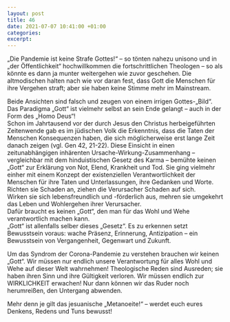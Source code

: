 ```yaml
---
layout: post
title: 46
date: 2021-07-07 10:41:00 +01:00
categories: 
excerpt: 
---
```


„Die Pandemie ist keine Strafe Gottes!“ – so tönten nahezu unisono und in „der Öffentlichkeit“ hochwillkommen die fortschrittlichen Theologen – so als könnte es dann ja munter weitergehen wie zuvor geschehen. Die altmodischen halten nach wie vor daran fest, dass Gott die Menschen für ihre Vergehen straft; aber sie haben keine Stimme mehr im Mainstream.

Beide Ansichten sind falsch und zeugen von einem irrigen Gottes-„Bild“. Das Paradigma „Gott“ ist vielmehr selbst an sein Ende gelangt – auch in der Form des „Homo Deus“!\
Schon im Jahrtausend vor der durch Jesus den Christus herbeigeführten Zeitenwende gab es im jüdischen Volk die Erkenntnis, dass die Taten der Menschen Konsequenzen haben, die sich möglicherweise erst lange Zeit danach zeigen (vgl. Gen 42, 21-22). Diese Einsicht in einen zeitunabhängigen inhärenten Ursache-Wirkung-Zusammenhang – vergleichbar mit dem hinduistischen Gesetz des Karma – bemühte keinen „Gott“ zur Erklärung von Not, Elend, Krankheit und Tod. Sie ging vielmehr einher mit einem Konzept der existenziellen Verantwortlichkeit der Menschen für ihre Taten und Unterlassungen, ihre Gedanken und Worte.\
Richten sie Schaden an, ziehen die Verursacher Schaden auf sich.\
Wirken sie sich lebensfreundlich und -förderlich aus, mehren sie umgekehrt das Leben und Wohlergehen ihrer Verursacher.\
Dafür braucht es keinen „Gott“, den man für das Wohl und Wehe verantwortlich machen kann.\
„Gott“ ist allenfalls selber dieses „Gesetz“. Es zu erkennen setzt Bewusstsein voraus: wache Präsenz, Erinnerung, Antizipation – ein Bewusstsein von Vergangenheit, Gegenwart und Zukunft.

Um das Syndrom der Corona-Pandemie zu verstehen brauchen wir keinen „Gott“. Wir müssen nur endlich unsere Verantwortung für alles Wohl und Wehe auf dieser Welt wahrnehmen! Theologische Reden sind Ausreden; sie haben ihren Sinn und ihre Gültigkeit verloren. Wir müssen endlich zur WIRKLICHKEIT erwachen! Nur dann können wir das Ruder noch herumreißen, den Untergang abwenden.

Mehr denn je gilt das jesuanische „Metanoeite!“ – werdet euch eures Denkens, Redens und Tuns bewusst!
